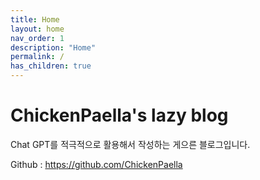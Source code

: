 ```yaml
---
title: Home
layout: home
nav_order: 1
description: "Home"
permalink: /
has_children: true
---
```


# ChickenPaella's lazy blog
Chat GPT를 적극적으로 활용해서 작성하는 게으른 블로그입니다.

Github : https://github.com/ChickenPaella
